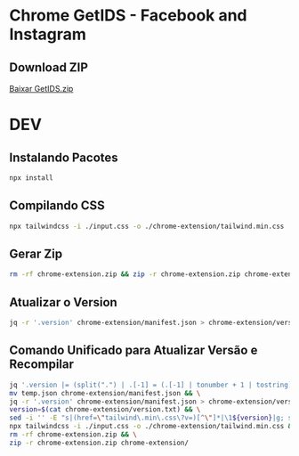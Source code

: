 # Chrome GetIDS - Facebook and Instagram

## Download ZIP

[Baixar GetIDS.zip](https://github.com/c3t4r4/GetIDS/raw/refs/heads/main/chrome-extension.zip)

# DEV

## Instalando Pacotes

```sh
npx install
```

## Compilando CSS

```sh
npx tailwindcss -i ./input.css -o ./chrome-extension/tailwind.min.css
```

## Gerar Zip

```sh
rm -rf chrome-extension.zip && zip -r chrome-extension.zip chrome-extension/
```

## Atualizar o Version

```sh
jq -r '.version' chrome-extension/manifest.json > chrome-extension/version.txt
```

## Comando Unificado para Atualizar Versão e Recompilar

```sh
jq '.version |= (split(".") | .[-1] = (.[-1] | tonumber + 1 | tostring) | join("."))' chrome-extension/manifest.json > temp.json && \
mv temp.json chrome-extension/manifest.json && \
jq -r '.version' chrome-extension/manifest.json > chrome-extension/version.txt && \
version=$(cat chrome-extension/version.txt) && \
sed -i '' -E "s|(href=\"tailwind\.min\.css\?v=)[^\"]*|\1${version}|g; s|(src=\"popup\.js\?v=)[^\"]*|\1${version}|g" chrome-extension/popup.html && \
npx tailwindcss -i ./input.css -o ./chrome-extension/tailwind.min.css && \
rm -rf chrome-extension.zip && \
zip -r chrome-extension.zip chrome-extension/
```
